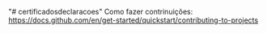 "# certificadosdeclaracoes" 
Como fazer contrinuições: https://docs.github.com/en/get-started/quickstart/contributing-to-projects
